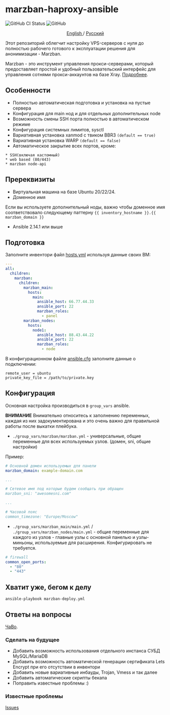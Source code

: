# marzban-haproxy-ansible

![GitHub CI Status](https://github.com/v-kamerdinerov/marzban-haproxy-ansible/actions/workflows/linter.yml/badge.svg)
![GitHub](https://img.shields.io/github/license/v-kamerdinerov/marzban-haproxy-ansible)

<p align="center">
 <a href="./README.md">
 English
 </a>
 /
 <a href="./README-RU.md">
 Русский
 </a>
</p>

Этот репозиторий облегчит настройку VPS-серверов с нуля до полностью рабочего готового к эксплуатации решения для анонимизации - Marzban.

Marzban - это инструмент управления прокси-серверами, который предоставляет простой и удобный пользовательский интерфейс для управления сотнями прокси-аккаунтов на базе Xray. [Подробнее](https://github.com/Gozargah/Marzban).

## Особенности

* Полностью автоматическая подготовка и установка на пустые сервера
* Конфигурация для main нод и для отдельных дополнительных node
* Возможность смены SSH порта полностью в автоматическом режиме
* Конфигурация системных лимитов, sysctl
* Вариативная установка xanmod с твиком BBR3 `(default == true)`
* Вариативная установка WARP `(default == false)`
* Автоматическое закрытие всех портов, кроме:
```shell
* SSH(включая кастомный) 
* web based (80/443)
* marzban node-api
```




## Пререквизиты

* Виртуальная машина на базе Ubuntu 20/22/24.
* Доменное имя

Eсли вы используете дополнительный ноды, важно чтобы доменное имя соответствовало следующему паттерну `{{ inventory_hostname }}.{{ marzban_domain }}`

* Ansible 2.14.1 или выше

## Подготовка

Заполните инвентори файл [hosts.yml](./hosts.yml) используя данные своих ВМ:

    
```yaml
---
all:
  children:
    marzban:
      children:
        marzban_main:
          hosts:
            main:
              ansible_host: 66.77.44.33
              ansible_port: 22
              marzban_roles:
                - panel
        marzban_nodes:
          hosts:
            node1:
              ansible_host: 88.43.44.22
              ansible_port: 22
              marzban_roles:
                - node
```

В конфигурационном файле [ansible.cfg](./ansible.cfg) заполните данные о подключении:

```commandline
remote_user = ubuntu
private_key_file = /path/to/private.key
```

## Конфигурация

Основная настройка производиться в `group_vars` ansible.

**ВНИМАНИЕ** Внимательно относитесь к заполнению переменных, каждая из них задокументирована и это очень важно для правильной работы после выкатки плейбука.

* `./group_vars/marzban/marzban.yml` - универсальные, общие переменные для всех используемых узлов. (домен, sni, общие настройки)

Пример:
```yaml
# Основной домен используемых для панели
marzban_domain: example-domain.com

...

# Сетевое имя под которые будем сообщать при обращен
marzban_sni: "awesomesni.com"

...

# Часовой пояс
common_timezone: "Europe/Moscow"
```

* `./group_vars/marzban_main/main.yml` / `./group_vars/marzban_nodes/main.yml` - общие переменные для каждого из узлов - главные узлы с основной панелью и узлы-миньоны, используемые для расширения. Конфигурировать не требуется.

```yaml
# firewall
common_open_ports:
  - "80"
  - "443"
```

## Хватит уже, бегом к делу


```shell
ansible-playbook marzban-deploy.yml
```


## Ответы на вопросы
[ЧаВо](./doc/FAQ-RU.md).


### Сделать на будущее 
* Добавить возможность использования отдельного инстанса СУБД MySQL/MariaDB
* Добавить возможность автоматической генерации сертификата Lets Encrypt при его отсутствии в инвентори
* Добавить новые вариативные инбауды, Trojan, Vmess и так далее
* Добавить автоматические скрипты бекапа
* Поправить известные проблемы :)

### Известные проблемы
[Issues](./issues.md)